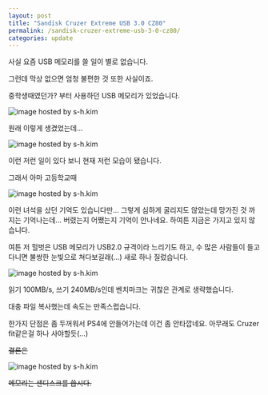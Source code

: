 ```yaml
---
layout: post
title: "Sandisk Cruzer Extreme USB 3.0 CZ80"
permalink: /sandisk-cruzer-extreme-usb-3-0-cz80/
categories: update
---
```

사실 요즘 USB 메모리를 쓸 일이 별로 없습니다.

그런데 막상 없으면 엄청 불편한 것 또한 사실이죠.

중학생때였던가? 부터 사용하던 USB 메모리가 있었습니다.

<img src="https://img.blog.niceb5y.net/Ny6WoboSb.jpg" alt="image hosted by s-h.kim" class="w-full" data-action="zoom">

원래 이렇게 생겼었는데...

<img src="https://img.blog.niceb5y.net/VySQsbsBZ.jpg" alt="image hosted by s-h.kim" class="w-full" data-action="zoom">

이런 저런 일이 있다 보니 현재 저런 모습이 됐습니다.

그래서 아마 고등학교때

<img src="https://img.blog.niceb5y.net/Ny8EiWsr-.jpg" alt="image hosted by s-h.kim" class="w-full" data-action="zoom">

이런 녀석을 샀던 기억도 있습니다만... 그렇게 심하게 굴리지도 않았는데 망가진 것 까지는 기억나는데... 버렸는지 어쨌는지 기억이 안나네요. 하여튼 지금은 가지고 있지 않습니다.

여튼 저 헐벗은 USB 메모리가 USB2.0 규격이라 느리기도 하고, 수 많은 사람들이 들고다니면 불쌍한 눈빛으로 쳐다보길래(...) 새로 하나 질렀습니다.

<img src="https://img.blog.niceb5y.net/4J9Ls-jHW.jpg" alt="image hosted by s-h.kim" class="w-full" data-action="zoom">

읽기 100MB/s, 쓰기 240MB/s인데 벤치마크는 귀찮은 관계로 생략했습니다.

대충 파일 복사했는데 속도는 만족스럽습니다.

한가지 단점은 좀 두꺼워서 PS4에 안들어가는데 이건 좀 안타깝네요. 아무래도 Cruzer fit같은걸 하나 사야할듯(...)

<del>결론은</del>

<img src="https://img.blog.niceb5y.net/NkT_sbjBW.jpg" alt="image hosted by s-h.kim" class="w-full" data-action="zoom">

<del>메모리는 샌디스크를 씁시다.</del>
